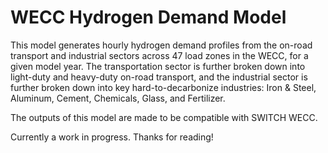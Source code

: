 # WECC Hydrogen Demand Model

This model generates hourly hydrogen demand profiles from the on-road transport and industrial sectors across 47 load zones in the WECC, for a given model year. The transportation sector is further broken down into light-duty and heavy-duty on-road transport, and the industrial sector is further broken down into key hard-to-decarbonize industries: Iron & Steel, Aluminum, Cement, Chemicals, Glass, and Fertilizer. 

The outputs of this model are made to be compatible with SWITCH WECC.

Currently a work in progress. Thanks for reading!
